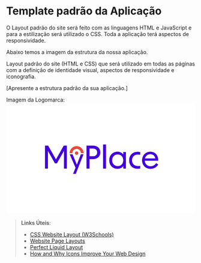 # Template padrão da Aplicação
O Layout padrão do site será feito com as linguagens HTML e JavaScript e para a estilização será utilizado o CSS. Toda a aplicação terá aspectos de responsividade.

Abaixo temos a imagem da estrutura da nossa aplicação.



Layout padrão do site (HTML e CSS) que será utilizado em todas as páginas com a definição de identidade visual, aspectos de responsividade e iconografia.

[Apresente a estrutura padrão da sua aplicação.]

Imagem da Logomarca:
![Logomarca](/documentos/img/Logomarca.jpeg)

> **Links Úteis**:
>
> - [CSS Website Layout (W3Schools)](https://www.w3schools.com/css/css_website_layout.asp)
> - [Website Page Layouts](http://www.cellbiol.com/bioinformatics_web_development/chapter-3-your-first-web-page-learning-html-and-css/website-page-layouts/)
> - [Perfect Liquid Layout](https://matthewjamestaylor.com/perfect-liquid-layouts)
> - [How and Why Icons Improve Your Web Design](https://usabilla.com/blog/how-and-why-icons-improve-you-web-design/)

